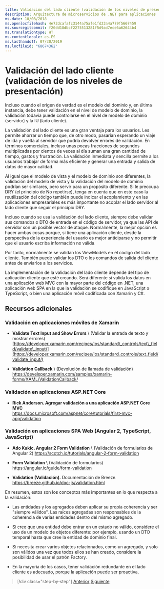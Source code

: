 ```yaml
---
title: Validación del lado cliente (validación de los niveles de presentación)
description: Arquitectura de microservicios de .NET para aplicaciones .NET en contenedores | Explore los conceptos clave de las validaciones del lado del cliente.
ms.date: 10/08/2018
ms.openlocfilehash: 4e72dcafafc3144a75afe1fd23a4a779f5667459
ms.sourcegitcommit: f20dd18dbcf2275513281f5d9ad7ece6a62644b4
ms.translationtype: HT
ms.contentlocale: es-ES
ms.lasthandoff: 07/30/2019
ms.locfileid: "68674362"
---
```

# <a name="client-side-validation-validation-in-the-presentation-layers"></a>Validación del lado cliente (validación de los niveles de presentación)

Incluso cuando el origen de verdad es el modelo del dominio y, en última instancia, debe tener validación en el nivel de modelo de dominio, la validación todavía puede controlarse en el nivel de modelo de dominio (servidor) y la IU (lado cliente).

La validación del lado cliente es una gran ventaja para los usuarios. Les permite ahorrar un tiempo que, de otro modo, pasarían esperando un viaje de ida y vuelta al servidor que podría devolver errores de validación. En términos comerciales, incluso unas pocas fracciones de segundos multiplicadas por cientos de veces al día suman una gran cantidad de tiempo, gastos y frustración. La validación inmediata y sencilla permite a los usuarios trabajar de forma más eficiente y generar una entrada y salida de datos de mayor calidad.

Al igual que el modelo de vista y el modelo de dominio son diferentes, la validación del modelo de vista y la validación del modelo de dominio podrían ser similares, pero servir para un propósito diferente. Si le preocupa DRY (el principio de No repetirse), tenga en cuenta que en este caso la reutilización del código también puede indicar el acoplamiento y en las aplicaciones empresariales es más importante no acoplar el lado servidor al lado cliente que seguir el principio DRY.

Incluso cuando se usa la validación del lado cliente, siempre debe validar sus comandos o DTO de entrada en el código de servidor, ya que las API de servidor son un posible vector de ataque. Normalmente, la mejor opción es hacer ambas cosas porque, si tiene una aplicación cliente, desde la perspectiva de la experiencia del usuario es mejor anticiparse y no permitir que el usuario escriba información no válida.

Por tanto, normalmente se validan los ViewModels en el código del lado cliente. También puede validar los DTO o los comandos de salida del cliente antes de enviarlos a los servicios.

La implementación de la validación del lado cliente depende del tipo de aplicación cliente que esté creando. Será diferente si valida los datos en una aplicación web MVC con la mayor parte del código en .NET, una aplicación web SPA en la que la validación se codifique en JavaScript o TypeScript, o bien una aplicación móvil codificada con Xamarin y C#.

## <a name="additional-resources"></a>Recursos adicionales

### <a name="validation-in-xamarin-mobile-apps"></a>Validación en aplicaciones móviles de Xamarin

- **Validate Text Input and Show Errors** \ (Validar la entrada de texto y mostrar errores)
  [https://developer.xamarin.com/recipes/ios/standard\_controls/text\_field/validate\_input/](https://developer.xamarin.com/recipes/ios/standard_controls/text_field/validate_input/)

- **Validation Callback** \ (Devolución de llamada de validación)
  <https://developer.xamarin.com/samples/xamarin-forms/XAML/ValidationCallback/>

### <a name="validation-in-aspnet-core-apps"></a>Validación en aplicaciones ASP.NET Core

- **Rick Anderson. Agregar validación a una aplicación ASP.NET Core MVC** \
  <https://docs.microsoft.com/aspnet/core/tutorials/first-mvc-app/validation>

### <a name="validation-in-spa-web-apps-angular-2-typescript-javascript"></a>Validación en aplicaciones SPA Web (Angular 2, TypeScript, JavaScript)

- **Ado Kukic. Angular 2 Form Validation** \ (Validación de formularios de Angular 2)
  <https://scotch.io/tutorials/angular-2-form-validation>

- **Form Validation** \ (Validación de formularios)
  <https://angular.io/guide/form-validation>

- **Validation (Validación).** Documentación de Breeze. \
  <https://breeze.github.io/doc-js/validation.html>

En resumen, estos son los conceptos más importantes en lo que respecta a la validación:

- Las entidades y los agregados deben aplicar su propia coherencia y ser "siempre válidos". Las raíces agregadas son responsables de la coherencia de varias entidades dentro del mismo agregado.

- Si cree que una entidad debe entrar en un estado no válido, considere el uso de un modelo de objetos diferente: por ejemplo, usando un DTO temporal hasta que cree la entidad de dominio final.

- Si necesita crear varios objetos relacionados, como un agregado, y solo son válidos una vez que todos ellos se han creado, considere la posibilidad de usar el patrón Factory.

- En la mayoría de los casos, tener validación redundante en el lado cliente es adecuado, porque la aplicación puede ser proactiva.

>[!div class="step-by-step"]
>[Anterior](domain-model-layer-validations.md)
>[Siguiente](domain-events-design-implementation.md)
